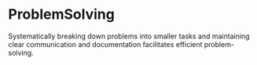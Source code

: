 # ProblemSolving
 Systematically breaking down problems into smaller tasks and maintaining clear communication and documentation facilitates efficient problem-solving.
